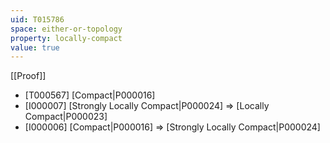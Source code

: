 ```yaml
---
uid: T015786
space: either-or-topology
property: locally-compact
value: true
---
```

[[Proof]]

* [T000567] [Compact|P000016]
* [I000007] [Strongly Locally Compact|P000024] => [Locally Compact|P000023]
* [I000006] [Compact|P000016] => [Strongly Locally Compact|P000024]

